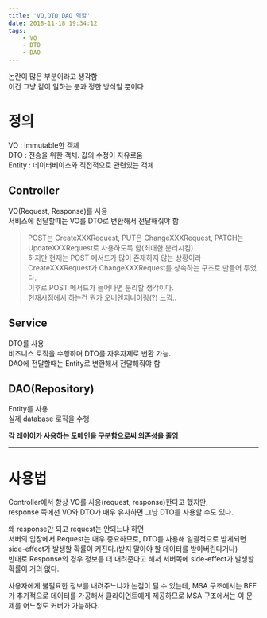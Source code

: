 ```yaml
---
title: 'VO,DTO,DAO 역할'
date: 2018-11-18 19:34:12
tags:
    - VO
    - DTO
    - DAO
---
```


논란이 많은 부분이라고 생각함  
이건 그냥 같이 일하는 분과 정한 방식일 뿐이다  

# 정의
VO : immutable한 객체  
DTO : 전송을 위한 객체. 값의 수정이 자유로움  
Entity : 데이터베이스와 직접적으로 관련있는 객체  

## Controller  
VO(Request, Response)를 사용  
서비스에 전달할때는 VO를 DTO로 변환해서 전달해줘야 함  
> POST는 CreateXXXRequest, PUT은 ChangeXXXRequest, PATCH는 UpdateXXXRequest로 사용하도록 함(최대한 분리시킴)  
> 하지만 현재는 POST 메서드가 많이 존재하지 않는 상황이라 CreateXXXRequest가 ChangeXXXRequest를 상속하는 구조로 만들어 두었다.  
> 이후로 POST 메서드가 늘어나면 분리할 생각이다.  
> 현재시점에서 하는건 뭔가 오버엔지니어링(?) 느낌..  

## Service  
DTO를 사용  
비즈니스 로직을 수행하며 DTO를 자유자제로 변환 가능.  
DAO에 전달할때는 Entity로 변환해서 전달해줘야 함  

## DAO(Repository)  
Entity를 사용  
실제 database 로직을 수행  

**각 레이어가 사용하는 도메인을 구분함으로써 의존성을 줄임**  

---

# 사용법
Controller에서 항상 VO를 사용(request, response)한다고 했지만,  
response 쪽에선 VO와 DTO가 매우 유사하면 그냥 DTO를 사용할 수도 있다.  

왜 response만 되고 request는 안되느냐 하면  
서버의 입장에서 Request는 매우 중요하므로, DTO를 사용해 일괄적으로 받게되면 side-effect가 발생할 확률이 커진다.(받지 말아야 할 데이터를 받아버린다거나)  
반대로 Response의 경우 정보를 더 내려준다고 해서 서버쪽에 side-effect가 발생할 확률이 거의 없다.  

사용자에게 불필요한 정보를 내려주느냐가 논점이 될 수 있는데, MSA 구조에서는 BFF가 추가적으로 데이터를 가공해서 클라이언트에게 제공하므로 MSA 구조에서는 이 문제를 어느정도 커버가 가능하다.  

<!-- more -->